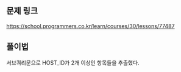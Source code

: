 ## 문제 링크

https://school.programmers.co.kr/learn/courses/30/lessons/77487

## 풀이법

서브쿼리문으로 HOST_ID가 2개 이상인 항목들을 추출했다.


